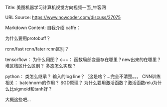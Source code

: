 Title: 美图机器学习计算机视觉方向视频一面_牛客网

URL Source: https://www.nowcoder.com/discuss/37075

Markdown Content:
自我介绍 caffe：

为什么要用protobuff？

rcnn/fast rcnn/fater rcnn区别？

tensorflow： 为什么用图？ c++： 函数局部变量存在哪里？new出来的在哪里？堆区栈区什么区别？ 多态怎么实现？

python： 类怎么继承？ 输入的log line？（这是啥？…完全不清楚。。。 CNN训练相关： batchnorm的作用？ SGD原理？ 为什么要用激活函数？激活函数relu为什么比sigmoid和tanh好？

大概这些吧…

